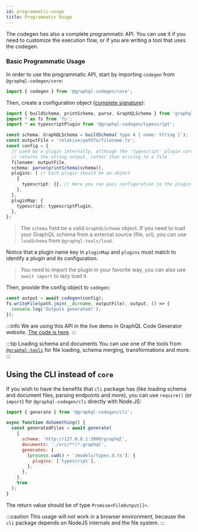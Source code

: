 ```yaml
---
id: programmatic-usage
title: Programmatic Usage
---
```


The codegen has also a complete programmatic API. You can use it if you need to customize the execution flow, or if you are writing a tool that uses the codegen.

### Basic Programmatic Usage

In order to use the programmatic API, start by importing `codegen` from `@graphql-codegen/core`:

```ts
import { codegen } from '@graphql-codegen/core';
```

Then, create a configuration object ([complete signature](https://github.com/dotansimha/graphql-code-generator/blob/master/packages/graphql-codegen-core/src/codegen.ts#L7-L16)):

```ts
import { buildSchema, printSchema, parse, GraphQLSchema } from 'graphql';
import * as fs from 'fs';
import * as typescriptPlugin from '@graphql-codegen/typescript';

const schema: GraphQLSchema = buildSchema(`type A { name: String }`);
const outputFile = 'relative/pathTo/filename.ts';
const config = {
  // used by a plugin internally, although the 'typescript' plugin currently
  // returns the string output, rather than writing to a file
  filename: outputFile,
  schema: parse(printSchema(schema)), 
  plugins: [ // Each plugin should be an object
    {
      typescript: {}, // Here you can pass configuration to the plugin
    },
  ],
  pluginMap: {
    typescript: typescriptPlugin,
  },
};
```

> The `schema` field be a valid `GraphQLSchema` object. If you need to load your GraphQL schema from a external source (file, url), you can use `loadSchema` from `@graphql-tools/load`.

Notice that a plugin name key in `pluginMap` and `plugins` must match to identify a plugin and its configuration.

> You need to import the plugin in your favorite way, you can also use `await import` to lazy load it.

Then, provide the config object to `codegen`:

```ts
const output = await codegen(config);
fs.writeFile(path.join(__dirname, outputFile), output, () => {
  console.log('Outputs generated!');
});
```

:::info
We are using this API in the live demo in GraphQL Code Generator website. [The code is here](https://github.com/dotansimha/graphql-code-generator/blob/master/website/src/components/live-demo/generate.js).
:::

:::tip Loading schema and documents
You can use one of the tools from [`@graphql-tools`](https://github.com/ardatan/graphql-tools) for file loading, schema merging, transformations and more. 
:::

## Using the CLI instead of `core`

If you wish to have the benefits that `cli` package has (like loading schema and document files, parsing endpoints and more), you can use `require()` (or `import`) for `@graphql-codegen/cli` directly with Node.JS:

```js
import { generate } from '@graphql-codegen/cli';

async function doSomething() {
  const generatedFiles = await generate(
    {
      schema: 'http://127.0.0.1:3000/graphql',
      documents: './src/**/*.graphql',
      generates: {
        [process.cwd() + '/models/types.d.ts']: {
          plugins: ['typescript'],
        },
      },
    },
    true
  );
}
```

The return value should be of type `Promise<FileOutput[]>`.

:::caution
This usage will not work in a browser environment, because the `cli` package depends on NodeJS internals and the file system.
::: 
